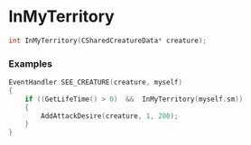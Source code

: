 # InMyTerritory

```cpp - C++
int InMyTerritory(CSharedCreatureData* creature);
```

### Examples
```cpp - C++
EventHandler SEE_CREATURE(creature, myself) 
{
	if ((GetLifeTime() > 0)  &&  InMyTerritory(myself.sm)) 
	{
		AddAttackDesire(creature, 1, 200);
	}
}
```
